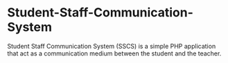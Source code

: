 # Student-Staff-Communication-System
Student Staff Communication System (SSCS) is a simple PHP application that act as a communication medium between the student and the teacher.

